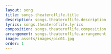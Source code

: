 ```yaml
---
layout: song
title: songs.theateroflife.title
description: songs.theateroflife.description
lyrics: songs.theateroflife.lyrics
composition: songs.theateroflife.composition
arrangement: songs.theateroflife.arrangement
image: assets/images/pic01.jpg
order: 1
---
```


